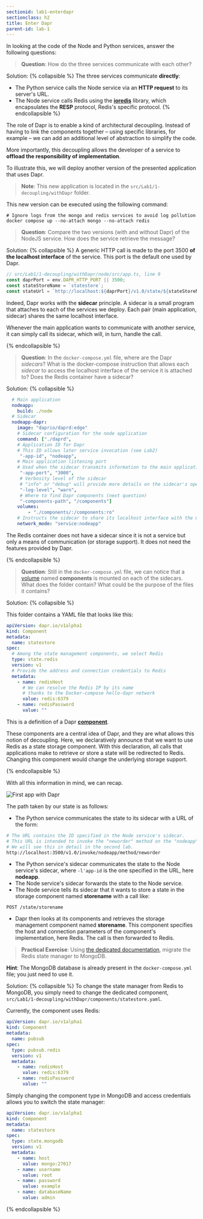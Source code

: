 ```yaml
---
sectionid: lab1-enterdapr
sectionclass: h2
title: Enter Dapr
parent-id: lab-1
---
```


In looking at the code of the Node and Python services, answer the following questions:

> **Question**: How do the three services communicate with each other?

Solution:
{% collapsible %}
The three services communicate **directly**:

- The Python service calls the Node service via an **HTTP request** to its server's URL.
- The Node service calls Redis using the **[ioredis](https://www.npmjs.com/package/ioredis)** library, which encapsulates the **RESP** protocol, Redis's specific protocol.
  {% endcollapsible %}

The role of Dapr is to enable a kind of architectural decoupling. Instead of having to link the components together – using specific libraries, for example – we can add an additional level of abstraction to simplify the code.

More importantly, this decoupling allows the developer of a service to **offload the responsibility of implementation**.

To illustrate this, we will deploy another version of the presented application that uses Dapr.

> **Note**: This new application is located in the `src/Lab1/1-decoupling/withDapr` folder.

This new version can be executed using the following command:

```shell
# Ignore logs from the mongo and redis services to avoid log pollution
docker compose up --no-attach mongo --no-attach redis
```

> **Question**: Compare the two versions (with and without Dapr) of the NodeJS service. How does the service retrieve the message?

Solution:
{% collapsible %}
A generic HTTP call is made to the port 3500 **of the localhost interface** of the service. This port is the default one used by Dapr.

```ts
// src/Lab1/1-decoupling/withDapr/node/src/app.ts, line 9
const daprPort = env.DAPR_HTTP_PORT || 3500;
const stateStoreName = `statestore`;
const stateUrl = `http://localhost:${daprPort}/v1.0/state/${stateStoreName}`;
```

Indeed, Dapr works with the **sidecar** principle. A sidecar is a small program that attaches to each of the services we deploy. Each pair (main application, sidecar) shares the same localhost interface.

Whenever the main application wants to communicate with another service, it can simply call its sidecar, which will, in turn, handle the call.

{% endcollapsible %}

> **Question**: In the `docker-compose.yml` file, where are the Dapr *sidecars*? What is the docker-compose instruction that allows each *sidecar* to access the localhost interface of the service it is attached to? Does the Redis container have a sidecar?

Solution:
{% collapsible %}

```yml
  # Main application
  nodeapp:
    build: ./node
  # Sidecar
  nodeapp-dapr:
    image: "daprio/daprd:edge"
    # Sidecar configuration for the node application
    command: ["./daprd",
    # Application ID for Dapr
    # This ID allows later service invocation (see Lab2)
     "-app-id", "nodeapp",
    # Main application listening port
    # Used when the sidecar transmits information to the main application
     "-app-port", "3000",
     # Verbosity level of the sidecar
     # "info" or "debug" will provide more details on the sidecar's operation
     "-log-level", "warn",
     # Where to find Dapr components (next question)
     "-components-path", "/components"]
    volumes:
        - "./components/:/components:ro"
    # Instructs the sidecar to share its localhost interface with the main application
    network_mode: "service:nodeapp"
```

The Redis container does not have a sidecar since it is not a service but only a means of communication (or storage support). It does not need the features provided by Dapr.

{% endcollapsible %}

> **Question**: Still in the `docker-compose.yml` file, we can notice that a [volume](https://docs.docker.com/storage/volumes/) named **components** is mounted on each of the sidecars. What does the folder contain? What could be the purpose of the files it contains?

Solution:
{% collapsible %}

This folder contains a YAML file that looks like this:

```yml
apiVersion: dapr.io/v1alpha1
kind: Component
metadata:
  name: statestore
spec:
  # Among the state management components, we select Redis
  type: state.redis
  version: v1
  # Provide the address and connection credentials to Redis
  metadata:
    - name: redisHost
      # We can resolve the Redis IP by its name
      # thanks to the Docker-compose hello-dapr network
      value: redis:6379
    - name: redisPassword
      value: ""
```

This is a definition of a Dapr **[component](https://docs.dapr.io/concepts/components-concept/)**.

These components are a central idea of Dapr, and they are what allows this notion of decoupling.
Here, we declaratively announce that we want to use Redis as a state storage component.
With this declaration, all calls that applications make to retrieve or store a state will be
redirected to Redis. Changing this component would change the underlying storage support.

{% endcollapsible %}

With all this information in mind, we can recap.

![First app with Dapr](/media/lab1/first-app-dapr.png)

The path taken by our state is as follows:

- The Python service communicates the state to its sidecar with a URL of the form:

```bash
# The URL contains the ID specified in the Node service's sidecar.
# This URL is intended to invoke the "neworder" method on the "nodeapp" service.
# We will see this in detail in the second lab.
http://localhost:3500/v1.0/invoke/nodeapp/method/neworder
```

- The Python service's sidecar communicates the state to the Node service's sidecar, where `-l'app-id` is the one specified in the URL, here **nodeapp**.
- The Node service's sidecar forwards the state to the Node service.
- The Node service tells its sidecar that it wants to store a state in the storage component named **storename** with a call like:

```shell
POST /state/storename
```

- Dapr then looks at its components and retrieves the storage management component named **storename**. This component specifies the host and connection parameters of the component's implementation, here Redis. The call is then forwarded to Redis.

> **Practical Exercise**: Using [the dedicated documentation](https://docs.dapr.io/reference/components-reference/supported-state-stores/setup-mongodb/), migrate the Redis state manager to MongoDB.

**Hint**: The MongoDB database is already present in the `docker-compose.yml` file; you just need to use it.

Solution:
{% collapsible %}
To change the state manager from Redis to MongoDB, you simply need to change the dedicated component, `src/Lab1/1-decoupling/withDapr/components/statestore.yaml`.

Currently, the component uses Redis:

```yml
apiVersion: dapr.io/v1alpha1
kind: Component
metadata:
  name: pubsub
spec:
  type: pubsub.redis
  version: v1
  metadata:
    - name: redisHost
      value: redis:6379
    - name: redisPassword
      value: ""
```

Simply changing the component type in MongoDB and access credentials allows you to switch the state manager:

```yml
apiVersion: dapr.io/v1alpha1
kind: Component
metadata:
  name: statestore
spec:
  type: state.mongodb
  version: v1
  metadata:
    - name: host
      value: mongo:27017
    - name: username
      value: root
    - name: password
      value: example
    - name: databaseName
      value: admin
  ```

  {% endcollapsible %}
  